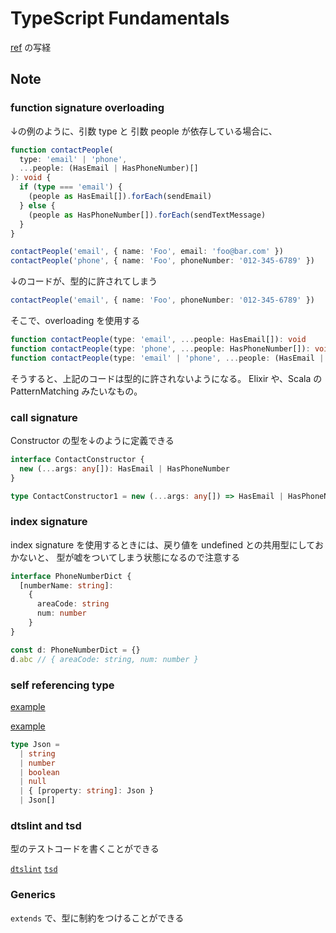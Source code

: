 # TypeScript Fundamentals

[ref](https://frontendmasters.com/courses/typescript-v2) の写経

## Note

### function signature overloading

↓の例のように、引数 type と 引数 people が依存している場合に、

```typescript
function contactPeople(
  type: 'email' | 'phone',
  ...people: (HasEmail | HasPhoneNumber)[]
): void {
  if (type === 'email') {
    (people as HasEmail[]).forEach(sendEmail)
  } else {
    (people as HasPhoneNumber[]).forEach(sendTextMessage)
  }
}

contactPeople('email', { name: 'Foo', email: 'foo@bar.com' })
contactPeople('phone', { name: 'Foo', phoneNumber: '012-345-6789' })
```

↓のコードが、型的に許されてしまう

```typescript
contactPeople('email', { name: 'Foo', phoneNumber: '012-345-6789' })
```

そこで、overloading を使用する

```typescript
function contactPeople(type: 'email', ...people: HasEmail[]): void
function contactPeople(type: 'phone', ...people: HasPhoneNumber[]): void
function contactPeople(type: 'email' | 'phone', ...people: (HasEmail | HasPhoneNumber)[]): void { ... }
```

そうすると、上記のコードは型的に許されないようになる。
Elixir や、Scala の PatternMatching みたいなもの。

### call signature

Constructor の型を↓のように定義できる

```typescript
interface ContactConstructor {
  new (...args: any[]): HasEmail | HasPhoneNumber
}

type ContactConstructor1 = new (...args: any[]) => HasEmail | HasPhoneNumber
```

### index signature

index signature を使用するときには、戻り値を undefined との共用型にしておかないと、
型が嘘をついてしまう状態になるので注意する

```typescript
interface PhoneNumberDict {
  [numberName: string]:
    {
      areaCode: string
      num: number
    }
}

const d: PhoneNumberDict = {}
d.abc // { areaCode: string, num: number }
```

### self referencing type

[example](https://www.typescriptlang.org/ja/play?#code/PTAEn6GQShkdYZCSGR-eUGIMhpBkoZ4ZyB+GQqwyHKGTgnQwIqD2DILoMgMQyB6DBYHYMg+laC-AbYGxKgIL6DWDILnyg0QyAWDIGUGQLEMgGQZAQgyAohkB+DIE0GQEAMAWABQIUAGYAdAHZA5gwlAgAwAXAJ4AHAKagAhgBsAllYDOHQEWpMnu1qJAhgz67AO0NzACcAMysAY3MOEkArBkARBnYRQCklQBM05VVAVQYKKUB1BkB9BkUlDLABCg5AEwZ4wDMGWkBnKMAGXxJzAA8rAFtTG3MALhMLRwBaADchgKCwyPNHWEAh5UBzR1zqwHkGQAMGTPiiktBAU7lAWSUDQCztQEr-JfieQGj1QCvAwGV5WkBQxUALhJ1tk7PLufn3AT4SHUBZBikgG0GQDJDDoCkVVGUSOgsHhCDFABragAp1XIJdg6ST6baAPbVAP4J7higEQdXK0QDSRoBk1JEgFH9QCBkeDCsptoBo+UAEgyABwZ9DtANByJE0ADY9IB87UAMhEA4EgnrKfqWABqtgAruYAPLBACCwWCVmMAB4ACoAPlAAF5QHrQAAfUAarW6+U2JWqm3a-UGg0AbiZKjAMus9icfHGIXCUVggBFfQD+DIAIFUA8QxA-L4wBq3iRtoBCa1ogAiGRCxQBBDLQGUVffbHerNdqAEyuk1my3WsvGZWhYsq0u212epRByZROu2xvNp31qutIL+AAmjl7LoHrYrrqNAG8AL5eqGsNi0NIcDMSfRXQDVcZ9vnwdAApADKyoAcrBAKDKgBujQAhbhxXsdxfIvb7T44APb+auOIYwQBAA5rW-gKu0ABGIS1lBP4-t0Vj-laEE2DYtbfn+ADaAC6tYLqA2EANbmMYPSgIBwH+CBuEUVh-5Lh2ygRH+gGgK0HRdOY56GFYhgKo4F7XvRv7-qaC7KKA1jDFYdg2FYUHdBRQFKgANFJoCCSE-gdL0oAAESnuYyGDDYP4KqYBkaUo0nBAh7QUZJtnSaAuntPpBkABJ2CBAAWETBNMhjWZp0mqAxFyuIADqawIAv-GAAVKAIJGFoCqJZY78fpAAUACUJqLiuLlLjZTGrmAmhaIAmwyYOAgASTrQgBXDI1hCAHMMmCABMMfAAAoAEo6DugBYmsstA-CIgBm2oAngyyFK3rbH5hiGKYjg9CAY7mMMSk-iBjgaO0diBT+v6hIYGise0wAyo4gV2KYhjAMh-gWf4ESgYMV03XdgxqIMWjAPNi3LatwAgXYhh+QqUFnT+F37Ydx33XqZg8Z992mAq6HAGoagAAwAKw40AA)

[example](https://devblogs.microsoft.com/typescript/announcing-typescript-3-7/#more-recursive-type-aliases)

```typescript
type Json =
  | string
  | number
  | boolean
  | null
  | { [property: string]: Json }
  | Json[]
```

### dtslint and tsd

型のテストコードを書くことができる

[`dtslint`](https://github.com/Microsoft/dtslint)
[`tsd`](https://github.com/SamVerschueren/tsd)

### Generics

`extends` で、型に制約をつけることができる
